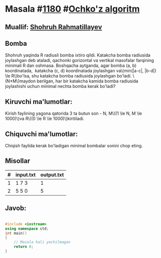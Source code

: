 
<h1>Masala #<a href="https://robocontest.uz/tasks/1180">1180</a> #<a href="https://robocontest.uz/tasks?category=11">Ochko'z algoritm</a></h1>
<h2> Muallif: <a href="https://robocontest.uz/profile/rshohruh">Shohruh Rahmatillayev</a></h2>
<h2>Bomba</h2>
<p>Shohruh yaqinda R radiusli bomba ixtiro qildi. Katakcha bomba radiusida joylashgan deb ataladi, qachonki gorizontal va vertikal masofalar farqining minimali R dan oshmasa. Boshqacha aytganda, agar bomba (a, b) koordinatada,  katakcha (c, d) koordinatada joylashgan va\(min(|a-c|, |b-d|) \le R\)bo'lsa, shu katakcha bomba radiusida joylashgan bo'ladi.
\(N*M\)maydon berilgan, har bir katakcha kamida bomba radiusida joylashishi uchun minimal nechta bomba kerak bo'ladi?</p>
<h2>Kiruvchi ma'lumotlar:</h2>
<p>Kirish faylining yagona qatorida 3 ta butun son - N, M\((1 \le N, M \le 1000)\)va R\((0 \le R \le 1000)\)kiritiladi.</p>
<h2>Chiquvchi ma'lumotlar:</h2>
<p>Chiqish faylida kerak bo'ladigan minimal bombalar sonini chop eting.</p>
<h2>Misollar</h2>
<table>
    <thead>
        <tr>
            <th>#</th>
            <th>input.txt</th>
            <th>output.txt</th>
        </tr>
    </thead>
    <tbody>
            <tr>
                <td>1</td>
                <td>1 7 3</td>
                <td>1</td>
            </tr>
            <tr>
                <td>2</td>
                <td>5 5 0</td>
                <td>5</td>
            </tr>
    </tbody>
    </table>
    
<h2>Javob:</h2>

######
```cpp
#include <iostream>
using namespace std;
int main()
{
    // Masala hali yechilmagan
    return 0;
}
```
